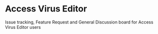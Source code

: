 # Access Virus Editor
Issue tracking, Feature Request and General Discussion board for Access Virus Editor users
